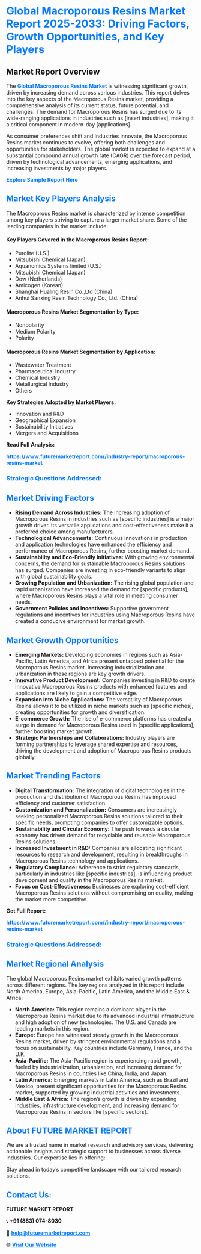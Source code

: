 <h1 style="color: #007BFF;">Global Macroporous Resins Market Report 2025-2033: Driving Factors, Growth Opportunities, and Key Players</h1>

<section id="overview">
<h2>Market Report Overview</h2>
<p>The <a href="https://www.futuremarketreport.com//industry-report/macroporous-resins-market" style="color: #007BFF; text-decoration: none;"><strong>Global Macroporous Resins Market</strong></a> is witnessing significant growth, driven by increasing demand across various industries. This report delves into the key aspects of the Macroporous Resins market, providing a comprehensive analysis of its current status, future potential, and challenges. The demand for Macroporous Resins has surged due to its wide-ranging applications in industries such as [insert industries], making it a critical component in modern-day [applications].</p>
<p>As consumer preferences shift and industries innovate, the Macroporous Resins market continues to evolve, offering both challenges and opportunities for stakeholders. The global market is expected to expand at a substantial compound annual growth rate (CAGR) over the forecast period, driven by technological advancements, emerging applications, and increasing investments by major players.</p>
</section>

<section id="overview">
<p><a href="https://www.futuremarketreport.com//request-sample/reportId=87298" style="color: #007BFF; text-decoration: none;"><strong>Explore Sample Report Here</strong></a></p>
</section>

<section id="key-players">
<h2 style="color: #007BFF;">Market Key Players Analysis</h2>
<p>The Macroporous Resins market is characterized by intense competition among key players striving to capture a larger market share. Some of the leading companies in the market include:</p>
<h4>Key Players Covered in the Macroporous Resins Report:</h4>
<ul><li>Purolite (U.S.)</li><li>Mitsubishi Chemical (Japan)</li><li>Aquanomics Systems limited (U.S.)</li><li>Mitsubishi Chemical (Japan)</li><li>Dow (Netherlands)</li><li>Amicogen (Korean)</li><li>Shanghai Hualing Resin Co.,Ltd (China)</li><li>Anhui Sanxing Resin Technology Co., Ltd. (China)</li></ul>
<h4>Macroporous Resins Market Segmentation by Type:</h4>
<ul><li>Nonpolarity</li><li>Medium Polarity</li><li>Polarity</li></ul>

<h4>Macroporous Resins Market Segmentation by Application:</h4>
<ul><li>Wastewater Treatment</li><li>Pharmaceutical Industry</li><li>Chemical Industry</li><li>Metallurgical Industry</li><li>Others</li></ul>
<p><strong>Key Strategies Adopted by Market Players:</strong></p>
<ul>
<li>Innovation and R&D</li>
<li>Geographical Expansion</li>
<li>Sustainability Initiatives</li>
<li>Mergers and Acquisitions</li>
</ul>
</section>

<section>
<p><strong>Read Full Analysis: </strong></p><a href="https://www.futuremarketreport.com//industry-report/macroporous-resins-market" style="color: #007BFF; text-decoration: none;"><strong>https://www.futuremarketreport.com//industry-report/macroporous-resins-market</strong></a>
<h3 style="color: #007BFF;">Strategic Questions Addressed:</h3>
</section>

<section id="driving-factors">
<h2 style="color: #007BFF;">Market Driving Factors</h2>
<ul>
<li><strong>Rising Demand Across Industries:</strong> The increasing adoption of Macroporous Resins in industries such as [specific industries] is a major growth driver. Its versatile applications and cost-effectiveness make it a preferred choice among manufacturers.</li>
<li><strong>Technological Advancements:</strong> Continuous innovations in production and application technologies have enhanced the efficiency and performance of Macroporous Resins, further boosting market demand.</li>
<li><strong>Sustainability and Eco-Friendly Initiatives:</strong> With growing environmental concerns, the demand for sustainable Macroporous Resins solutions has surged. Companies are investing in eco-friendly variants to align with global sustainability goals.</li>
<li><strong>Growing Population and Urbanization:</strong> The rising global population and rapid urbanization have increased the demand for [specific products], where Macroporous Resins plays a vital role in meeting consumer needs.</li>
<li><strong>Government Policies and Incentives:</strong> Supportive government regulations and incentives for industries using Macroporous Resins have created a conducive environment for market growth.</li>
</ul>
</section>

<section id="growth-opportunities">
<h2 style="color: #007BFF;">Market Growth Opportunities</h2>
<ul>
<li><strong>Emerging Markets:</strong> Developing economies in regions such as Asia-Pacific, Latin America, and Africa present untapped potential for the Macroporous Resins market. Increasing industrialization and urbanization in these regions are key growth drivers.</li>
<li><strong>Innovative Product Development:</strong> Companies investing in R&D to create innovative Macroporous Resins products with enhanced features and applications are likely to gain a competitive edge.</li>
<li><strong>Expansion into Niche Applications:</strong> The versatility of Macroporous Resins allows it to be utilized in niche markets such as [specific niches], creating opportunities for growth and diversification.</li>
<li><strong>E-commerce Growth:</strong> The rise of e-commerce platforms has created a surge in demand for Macroporous Resins used in [specific applications], further boosting market growth.</li>
<li><strong>Strategic Partnerships and Collaborations:</strong> Industry players are forming partnerships to leverage shared expertise and resources, driving the development and adoption of Macroporous Resins products globally.</li>
</ul>
</section>

<section id="trending-factors">
<h2 style="color: #007BFF;">Market Trending Factors</h2>
<ul>
<li><strong>Digital Transformation:</strong> The integration of digital technologies in the production and distribution of Macroporous Resins has improved efficiency and customer satisfaction.</li>
<li><strong>Customization and Personalization:</strong> Consumers are increasingly seeking personalized Macroporous Resins solutions tailored to their specific needs, prompting companies to offer customizable options.</li>
<li><strong>Sustainability and Circular Economy:</strong> The push towards a circular economy has driven demand for recyclable and reusable Macroporous Resins solutions.</li>
<li><strong>Increased Investment in R&D:</strong> Companies are allocating significant resources to research and development, resulting in breakthroughs in Macroporous Resins technology and applications.</li>
<li><strong>Regulatory Compliance:</strong> Adherence to strict regulatory standards, particularly in industries like [specific industries], is influencing product development and quality in the Macroporous Resins market.</li>
<li><strong>Focus on Cost-Effectiveness:</strong> Businesses are exploring cost-efficient Macroporous Resins solutions without compromising on quality, making the market more competitive.</li>
</ul>
</section>

<section>
<p><strong>Get Full Report: </strong></p><a href="https://www.futuremarketreport.com//industry-report/macroporous-resins-market" style="color: #007BFF; text-decoration: none;"><strong>https://www.futuremarketreport.com//industry-report/macroporous-resins-market</strong></a>
<h3 style="color: #007BFF;">Strategic Questions Addressed:</h3>
</section>


<section id="regional-analysis">
<h2 style="color: #007BFF;">Market Regional Analysis</h2>
<p>The global Macroporous Resins market exhibits varied growth patterns across different regions. The key regions analyzed in this report include North America, Europe, Asia-Pacific, Latin America, and the Middle East & Africa:</p>
<ul>
<li><strong>North America:</strong> This region remains a dominant player in the Macroporous Resins market due to its advanced industrial infrastructure and high adoption of new technologies. The U.S. and Canada are leading markets in this region.</li>
<li><strong>Europe:</strong> Europe has witnessed steady growth in the Macroporous Resins market, driven by stringent environmental regulations and a focus on sustainability. Key countries include Germany, France, and the U.K.</li>
<li><strong>Asia-Pacific:</strong> The Asia-Pacific region is experiencing rapid growth, fueled by industrialization, urbanization, and increasing demand for Macroporous Resins in countries like China, India, and Japan.</li>
<li><strong>Latin America:</strong> Emerging markets in Latin America, such as Brazil and Mexico, present significant opportunities for the Macroporous Resins market, supported by growing industrial activities and investments.</li>
<li><strong>Middle East & Africa:</strong> The region’s growth is driven by expanding industries, infrastructure development, and increasing demand for Macroporous Resins in sectors like [specific sectors].</li>
</ul>
</section>

<footer>
<h2 style="color: #007BFF;">About FUTURE MARKET REPORT</h2>
<p>We are a trusted name in market research and advisory services, delivering actionable insights and strategic support to businesses across diverse industries. Our expertise lies in offering:</p>

<p>Stay ahead in today’s competitive landscape with our tailored research solutions.</p>

<h2 style="color: #007BFF;">Contact Us:</h2>
<p><strong>FUTURE MARKET REPORT</strong></p>
<p>📞 <strong>+91 (883) 074-8030</strong></p>
<p>📧 <strong><a href="mailto:help@futuremarketreport.com" style="color: #007BFF;">help@futuremarketreport.com</a></strong></p>
<p>🌐 <strong><a href="https://www.futuremarketreport.com/" style="color: #007BFF;">Visit Our Website</a></strong></p>
</footer>